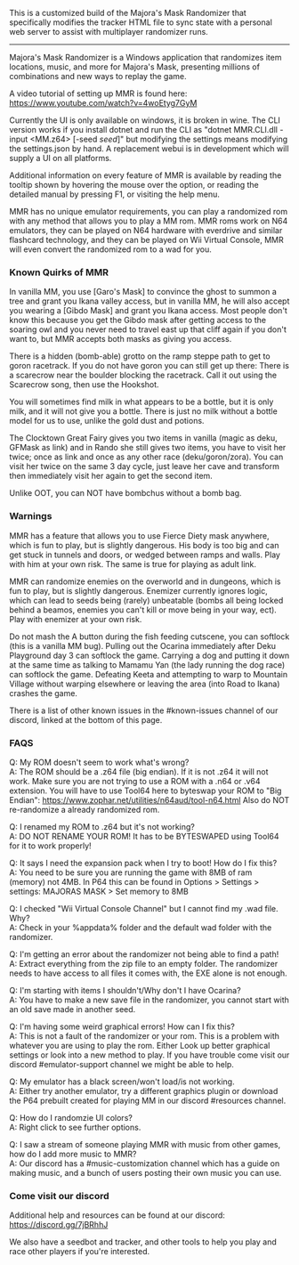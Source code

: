 This is a customized build of the Majora's Mask Randomizer that specifically modifies the tracker HTML file to sync state with a personal web server to assist with multiplayer randomizer runs.

---

Majora's Mask Randomizer is a Windows application that randomizes item locations, music, and more for Majora's Mask, presenting millions of combinations and new ways to replay the game.

A video tutorial of setting up MMR is found here: https://www.youtube.com/watch?v=4woEtyg7GyM

Currently the UI is only available on windows, it is broken in wine. The CLI version works if you install dotnet and run the CLI as "dotnet MMR.CLI.dll -input <MM.z64> [-seed *seed*]" but modifying the settings means modifying the settings.json by hand. A replacement webui is in development which will supply a UI on all platforms.

Additional information on every feature of MMR is available by reading the tooltip shown by hovering the mouse over the option, or reading the detailed manual by pressing F1, or visiting the help menu.

MMR has no unique emulator requirements, you can play a randomized rom with any method that allows you to play a MM rom. MMR roms work on N64 emulators, they can be played on N64 hardware with everdrive and similar flashcard technology, and they can be played on Wii Virtual Console, MMR will even convert the randomized rom to a wad for you.

### Known Quirks of MMR

In vanilla MM, you use [Garo's Mask] to convince the ghost to summon a tree and grant you Ikana valley access, but in vanilla MM, he will also accept you wearing a [Gibdo Mask] and grant you Ikana access. Most people don't know this because you get the Gibdo mask after getting access to the soaring owl and you never need to travel east up that cliff again if you don't want to, but MMR accepts both masks as giving you access.

There is a hidden (bomb-able) grotto on the ramp steppe path to get to goron racetrack. If you do not have goron you can still get up there: There is a scarecrow near the boulder blocking the racetrack. Call it out using the Scarecrow song, then use the Hookshot.

You will sometimes find milk in what appears to be a bottle, but it is only milk, and it will not give you a bottle. There is just no milk without a bottle model for us to use, unlike the gold dust and potions.

The Clocktown Great Fairy gives you two items in vanilla (magic as deku, GFMask as link) and in Rando she still gives two items, you have to visit her twice; once as link and once as any other race (deku/goron/zora). You can visit her twice on the same 3 day cycle, just leave her cave and transform then immediately visit her again to get the second item.

Unlike OOT, you can NOT have bombchus without a bomb bag. 

### Warnings

MMR has a feature that allows you to use Fierce Diety mask anywhere, which is fun to play, but is slightly dangerous. His body is too big and can get stuck in tunnels and doors, or wedged between ramps and walls. Play with him at your own risk. The same is true for playing as adult link.

MMR can randomize enemies on the overworld and in dungeons, which is fun to play, but is slightly dangerous. Enemizer currently ignores logic, which can lead to seeds being (rarely) unbeatable (bombs all being locked behind a beamos, enemies you can't kill or move being in your way, ect). Play with enemizer at your own risk.

Do not mash the A button during the fish feeding cutscene, you can softlock (this is a vanilla MM bug). Pulling out the Ocarina immediately after Deku Playground day 3 can softlock the game. Carrying a dog and putting it down at the same time as talking to Mamamu Yan (the lady running the dog race) can softlock the game. Defeating Keeta and attempting to warp to Mountain Village without warping elsewhere or leaving the area (into Road to Ikana) crashes the game.

There is a list of other known issues in the #known-issues channel of our discord, linked at the bottom of this page.

### FAQS 

Q: My ROM doesn't seem to work what's wrong?  
A: The ROM should be a .z64 file (big endian). If it is not .z64 it will not work. Make sure you are not trying to use a ROM with a .n64 or .v64 extension. You will have to use Tool64 here to byteswap your ROM to "Big Endian": https://www.zophar.net/utilities/n64aud/tool-n64.html Also do NOT re-randomize a already randomized rom.  

Q: I renamed my ROM to .z64 but it's not working?  
A: DO NOT RENAME YOUR ROM! It has to be BYTESWAPED using Tool64 for it to work properly!  

Q: It says I need the expansion pack when I try to boot! How do I fix this?  
A: You need to be sure you are running the game with 8MB of ram (memory) not 4MB. In P64 this can be found in Options > Settings > settings: MAJORAS MASK > Set memory to 8MB  

Q: I checked "Wii Virtual Console Channel" but I cannot find my .wad file. Why?  
A: Check in your %appdata% folder and the default wad folder with the randomizer.  

Q: I'm getting an error about the randomizer not being able to find a path!  
A: Extract everything from the zip file to an empty folder. The randomizer needs to have access to all files it comes with, the EXE alone is not enough.  

Q: I'm starting with items I shouldn't/Why don't I have Ocarina?  
A: You have to make a new save file in the randomizer, you cannot start with an old save made in another seed.  

Q: I'm having some weird graphical errors! How can I fix this?  
A: This is not a fault of the randomizer or your rom. This is a problem with whatever you are using to play the rom. Either Look up better graphical settings or look into a new method to play. If you have trouble come visit our discord #emulator-support channel we might be able to help.  

Q: My emulator has a black screen/won't load/is not working.  
A: Either try another emulator, try a different graphics plugin or download the P64 prebuilt created for playing MM in our discord #resources channel.

Q: How do I randomzie UI colors?  
A: Right click to see further options.  

Q: I saw a stream of someone playing MMR with music from other games, how do I add more music to MMR?  
A: Our discord has a #music-customization channel which has a guide on making music, and a bunch of users posting their own music you can use.  

### Come visit our discord
Additional help and resources can be found at our discord: https://discord.gg/7jBRhhJ

We also have a seedbot and tracker, and other tools to help you play and race other players if you're interested.

